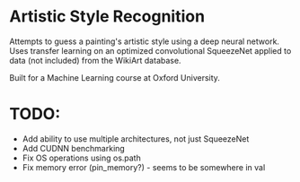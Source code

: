 # Artistic Style Recognition
Attempts to guess a painting's artistic style using a deep neural network.
Uses transfer learning on an optimized convolutional SqueezeNet applied to data (not included) from the WikiArt database.

Built for a Machine Learning course at Oxford University.

# TODO:
- Add ability to use multiple architectures, not just SqueezeNet
- Add CUDNN benchmarking
- Fix OS operations using os.path
- Fix memory error (pin_memory?) - seems to be somewhere in val
